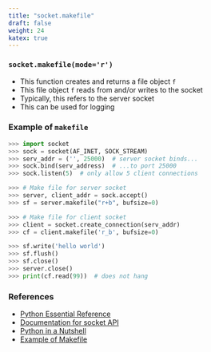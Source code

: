 ```yaml
---
title: "socket.makefile"
draft: false
weight: 24
katex: true
---
```


### `socket.makefile(mode='r')`
- This function creates and returns a file object `f`
- This file object `f` reads from and/or writes to the socket
- Typically, this refers to the server socket
- This can be used for logging

### Example of `makefile`

```python
>>> import socket
>>> sock = socket(AF_INET, SOCK_STREAM)
>>> serv_addr = ('', 25000)  # server socket binds...
>>> sock.bind(serv_address)  # ...to port 25000
>>> sock.listen(5)  # only allow 5 client connections

>>> # Make file for server socket
>>> server, client_addr = sock.accept()
>>> sf = server.makefile("r+b", bufsize=0)

>>> # Make file for client socket
>>> client = socket.create_connection(serv_addr)
>>> cf = client.makefile('r_b', bufsize=0)

>>> sf.write('hello world')
>>> sf.flush()
>>> sf.close()
>>> server.close()
>>> print(cf.read(99))  # does not hang
```

### References
- [Python Essential Reference](http://index-of.co.uk/Python/Python%20Essential%20Reference,%20Fourth%20Edition.pdf)
- [Documentation for socket API](https://docs.python.org/3/library/socket.html)
- [Python in a Nutshell](https://www.arp.com/medias/13916546.pdf)
- [Example of Makefile](https://stackoverflow.com/a/6947023/12777044)
